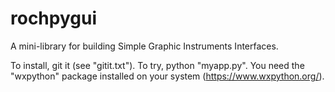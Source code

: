 # rochpygui

A mini-library for building Simple Graphic Instruments Interfaces.

To install, git it (see "gitit.txt").
To try, python "myapp.py".
You need the "wxpython" package installed on your system (https://www.wxpython.org/).
